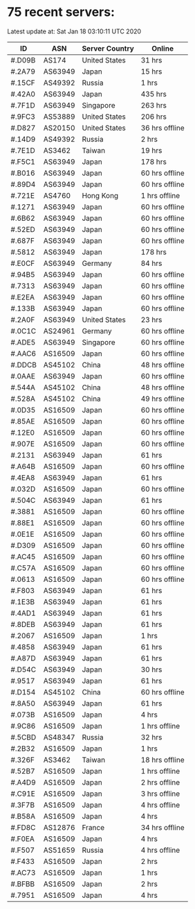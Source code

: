 # 75 recent servers:

Latest update at: Sat Jan 18 03:10:11 UTC 2020

| ID | ASN | Server Country | Online |
| -- | --- | -------------- | ------ |
| #.D09B | AS174 | United States | 31 hrs |
| #.2A79 | AS63949 | Japan | 15 hrs |
| #.15CF | AS49392 | Russia | 1 hrs |
| #.42A0 | AS63949 | Japan | 435 hrs |
| #.7F1D | AS63949 | Singapore | 263 hrs |
| #.9FC3 | AS53889 | United States | 206 hrs |
| #.D827 | AS20150 | United States | 36 hrs offline |
| #.14D9 | AS49392 | Russia | 2 hrs |
| #.7E1D | AS3462 | Taiwan | 19 hrs |
| #.F5C1 | AS63949 | Japan | 178 hrs |
| #.B016 | AS63949 | Japan | 60 hrs offline |
| #.89D4 | AS63949 | Japan | 60 hrs offline |
| #.721E | AS4760 | Hong Kong | 1 hrs offline |
| #.1271 | AS63949 | Japan | 60 hrs offline |
| #.6B62 | AS63949 | Japan | 60 hrs offline |
| #.52ED | AS63949 | Japan | 60 hrs offline |
| #.687F | AS63949 | Japan | 60 hrs offline |
| #.5812 | AS63949 | Japan | 178 hrs |
| #.E0CF | AS63949 | Germany | 84 hrs |
| #.94B5 | AS63949 | Japan | 60 hrs offline |
| #.7313 | AS63949 | Japan | 60 hrs offline |
| #.E2EA | AS63949 | Japan | 60 hrs offline |
| #.133B | AS63949 | Japan | 60 hrs offline |
| #.2A0F | AS63949 | United States | 23 hrs |
| #.0C1C | AS24961 | Germany | 60 hrs offline |
| #.ADE5 | AS63949 | Singapore | 60 hrs offline |
| #.AAC6 | AS16509 | Japan | 60 hrs offline |
| #.DDCB | AS45102 | China | 48 hrs offline |
| #.0AAE | AS63949 | Japan | 60 hrs offline |
| #.544A | AS45102 | China | 48 hrs offline |
| #.528A | AS45102 | China | 49 hrs offline |
| #.0D35 | AS16509 | Japan | 60 hrs offline |
| #.85AE | AS16509 | Japan | 60 hrs offline |
| #.12E0 | AS16509 | Japan | 60 hrs offline |
| #.907E | AS16509 | Japan | 60 hrs offline |
| #.2131 | AS63949 | Japan | 61 hrs |
| #.A64B | AS16509 | Japan | 60 hrs offline |
| #.4EA8 | AS63949 | Japan | 61 hrs |
| #.032D | AS16509 | Japan | 60 hrs offline |
| #.504C | AS63949 | Japan | 61 hrs |
| #.3881 | AS16509 | Japan | 60 hrs offline |
| #.88E1 | AS16509 | Japan | 60 hrs offline |
| #.0E1E | AS16509 | Japan | 60 hrs offline |
| #.D309 | AS16509 | Japan | 60 hrs offline |
| #.AC45 | AS16509 | Japan | 60 hrs offline |
| #.C57A | AS16509 | Japan | 60 hrs offline |
| #.0613 | AS16509 | Japan | 60 hrs offline |
| #.F803 | AS63949 | Japan | 61 hrs |
| #.1E3B | AS63949 | Japan | 61 hrs |
| #.4AD1 | AS63949 | Japan | 61 hrs |
| #.8DEB | AS63949 | Japan | 61 hrs |
| #.2067 | AS16509 | Japan | 1 hrs |
| #.4858 | AS63949 | Japan | 61 hrs |
| #.A87D | AS63949 | Japan | 61 hrs |
| #.D54C | AS63949 | Japan | 30 hrs |
| #.9517 | AS63949 | Japan | 61 hrs |
| #.D154 | AS45102 | China | 60 hrs offline |
| #.8A50 | AS63949 | Japan | 61 hrs |
| #.073B | AS16509 | Japan | 4 hrs |
| #.9C86 | AS16509 | Japan | 1 hrs offline |
| #.5CBD | AS48347 | Russia | 32 hrs |
| #.2B32 | AS16509 | Japan | 1 hrs |
| #.326F | AS3462 | Taiwan | 18 hrs offline |
| #.52B7 | AS16509 | Japan | 1 hrs offline |
| #.A4D9 | AS16509 | Japan | 2 hrs offline |
| #.C91E | AS16509 | Japan | 3 hrs offline |
| #.3F7B | AS16509 | Japan | 4 hrs offline |
| #.B58A | AS16509 | Japan | 4 hrs |
| #.FD8C | AS12876 | France | 34 hrs offline |
| #.F0EA | AS16509 | Japan | 4 hrs |
| #.F507 | AS51659 | Russia | 4 hrs offline |
| #.F433 | AS16509 | Japan | 2 hrs |
| #.AC73 | AS16509 | Japan | 1 hrs |
| #.BFBB | AS16509 | Japan | 2 hrs |
| #.7951 | AS16509 | Japan | 4 hrs |

